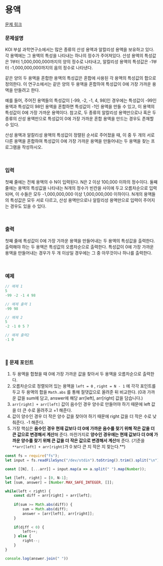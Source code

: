 # 용액

[문제 링크](https://www.acmicpc.net/problem/2467)

### 문제설명

KOI 부설 과학연구소에서는 많은 종류의 산성 용액과 알칼리성 용액을 보유하고 있다. 각 용액에는 그 용액의 특성을 나타내는 하나의 정수가 주어져있다. 산성 용액의 특성값은 1부터 1,000,000,000까지의 양의 정수로 나타내고, 알칼리성 용액의 특성값은 -1부터 -1,000,000,000까지의 음의 정수로 나타낸다.

같은 양의 두 용액을 혼합한 용액의 특성값은 혼합에 사용된 각 용액의 특성값의 합으로 정의한다. 이 연구소에서는 같은 양의 두 용액을 혼합하여 특성값이 0에 가장 가까운 용액을 만들려고 한다.

예를 들어, 주어진 용액들의 특성값이 [-99, -2, -1, 4, 98]인 경우에는 특성값이 -99인 용액과 특성값이 98인 용액을 혼합하면 특성값이 -1인 용액을 만들 수 있고, 이 용액의 특성값이 0에 가장 가까운 용액이다. 참고로, 두 종류의 알칼리성 용액만으로나 혹은 두 종류의 산성 용액만으로 특성값이 0에 가장 가까운 혼합 용액을 만드는 경우도 존재할 수 있다.

산성 용액과 알칼리성 용액의 특성값이 정렬된 순서로 주어졌을 때, 이 중 두 개의 서로 다른 용액을 혼합하여 특성값이 0에 가장 가까운 용액을 만들어내는 두 용액을 찾는 프로그램을 작성하시오.

<br>

### 입력

첫째 줄에는 전체 용액의 수 N이 입력된다. N은 2 이상 100,000 이하의 정수이다. 둘째 줄에는 용액의 특성값을 나타내는 N개의 정수가 빈칸을 사이에 두고 오름차순으로 입력되며, 이 수들은 모두 -1,000,000,000 이상 1,000,000,000 이하이다. N개의 용액들의 특성값은 모두 서로 다르고, 산성 용액만으로나 알칼리성 용액만으로 입력이 주어지는 경우도 있을 수 있다.

<br>

### 출력

첫째 줄에 특성값이 0에 가장 가까운 용액을 만들어내는 두 용액의 특성값을 출력한다. 출력해야 하는 두 용액은 특성값의 오름차순으로 출력한다. 특성값이 0에 가장 가까운 용액을 만들어내는 경우가 두 개 이상일 경우에는 그 중 아무것이나 하나를 출력한다.

<br>

### 예제

```jsx
// 예제 1
5
-99 -2 -1 4 98

// 예제 출력 1
-99 98

// 예제 2
5
-2 -1 0 5 7

// 예제 출력2
-1 0
```

<br>

### 📕 문제 포인트

1.  두 용액을 합쳤을 때 0에 가장 가까운 값을 찾아서 두 용액을 오름차순으로 출력한다.
2. 오름차순으로 정렬되어 있는 용액을 `left = 0` , `right = N - 1` 에 각각 포인트를 두고 두 용액의 합을 `Math.abs` 를 통해 절댓값으로 올려준 뒤 비교한다. (0과 가까운 값을 sum에 담고, answer에 해당 arr[left], arr[right] 값을 담습니다.)
3. `arr[right] + arr[left]` 값이 음수인 경우 양수로 만들어야 하기 때문에 left 값을 더 큰 수로 올려주고 +1 해준다.
4. 값이 양수인 경우 더 작은 양수 값을 찾아야 하기 때문에 right 값을 더 작은 수로 낮춰준다. -1 해준다.
5. 가장 핵심은 **음수인 경우 현재 값보다 더 0에 가까운 음수를 찾기 위해 작은 값을 더 큰 값으로 변경해서 계산**해 준다. 마찬가지로 **양수인 경우에는 현재 값보다 더 0에 가까운 양수를 찾기 위해 큰 값을 더 작은 값으로 변경해서 계산**해 준다. (기준을 `**arr[left] + arr[right]`가 0 보다 큰 지 작은 지 찾는다.**)

```js
const fs = require("fs");
let input = fs.readFileSync("/dev/stdin").toString().trim().split("\n");

const [[N], [...arr]] = input.map(a => a.split(" ").map(Number));

let [left, right] = [0, N-1];
let [sum, answer] = [Number.MAX_SAFE_INTEGER, []];

while(left < right) {
    const diff = arr[right] + arr[left];
    
    if(sum >= Math.abs(diff)) {
        sum = Math.abs(diff);
        answer = [arr[left], arr[right]];
    }
    
    if(diff < 0) {
        left++;
    } else {
        right--;
    }
}

console.log(answer.join(" "))
```